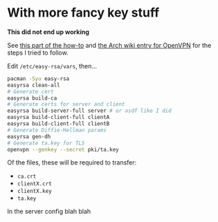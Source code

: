 # With more fancy key stuff

**This did not end up working**

See [this part of the how-to](https://openvpn.net/community-resources/how-to/#setting-up-your-own-certificate-authority-ca-and-generating-certificates-and-keys-for-an-openvpn-server-and-multiple-clients)
and [the Arch wiki entry for OpenVPN](https://wiki.archlinux.org/index.php/OpenVPN)
for the steps I tried to follow.

Edit `/etc/easy-rsa/vars`, then...

```sh
pacman -Syu easy-rsa
easyrsa clean-all
# Generate cert
easyrsa build-ca
# Generate certs for server and client
easyrsa build-server-full server # or asdf like I did
easyrsa build-client-full clientA
easyrsa build-client-full clientB
# Generate Diffie-Hellman params
easyrsa gen-dh
# Generate ta.key for TLS
openvpn --genkey --secret pki/ta.key
```

Of the files, these will be required to transfer:

+ `ca.crt`
+ `clientX.crt`
+ `clientX.key`
+ `ta.key`

In the server config blah blah
